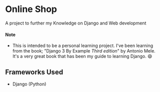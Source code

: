 # Online Shop
A project to further my Knowledge on Django and Web development



#### Note
- This is intended to be a personal learning project.
I've been learning from the book; "Django 3 By Example <em>Third edition</em>" by Antonio Mele.
It's a very great book that has been my guide to learning Django. :smile:

## Frameworks Used
- Django (Python)
